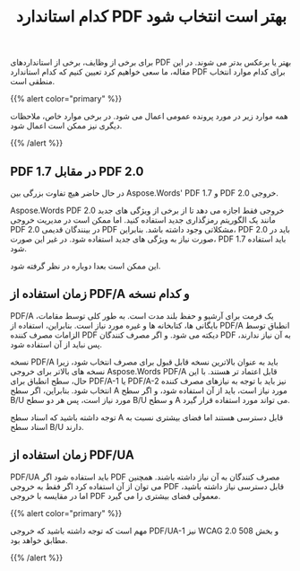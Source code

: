 ﻿---
title: کدام استاندارد PDF بهتر است انتخاب شود
second_title: Aspose.Words برای C++
articleTitle: کدام استاندارد PDF بهتر است انتخاب شود
linktitle: کدام استاندارد PDF بهتر است انتخاب شود
description: "بهترین استاندارد PDF را برای صادرات نتیجه کار برنامه نویسی خود در C++ انتخاب کنید. کدام استاندارد PDF بهتر است– PDF 1.7, PDF 2.0, PDF/A-1, PDF/A-2, یا PDF/UA."
type: docs
weight: 37
url: /fa/cpp/which-pdf-standard-is-better-to-choose/
---

برای برخی از وظایف، برخی از استانداردهای PDF بهتر یا برعکس بدتر می شوند. در این مقاله، ما سعی خواهیم کرد تعیین کنیم که کدام استاندارد PDF برای کدام موارد انتخاب منطقی است.

{{% alert color="primary" %}}

همه موارد زیر در مورد پرونده عمومی اعمال می شود. در برخی موارد خاص، ملاحظات دیگری نیز ممکن است اعمال شود.

{{% /alert %}}

## PDF 1.7 در مقابل PDF 2.0

در حال حاضر هیچ تفاوت بزرگی بین Aspose.Words' PDF 1.7 و PDF 2.0 خروجی.

Aspose.Words PDF 2.0 خروجی فقط اجازه می دهد تا از برخی از ویژگی های جدید مانند یک الگوریتم رمزگذاری جدید استفاده کنید. اما ممکن است در مدیریت خروجی PDF 2.0 در بینندگان قدیمی PDF مشکلاتی وجود داشته باشد. بنابراین، PDF 2.0 باید در صورت نیاز به ویژگی های جدید استفاده شود. در غیر این صورت، PDF 1.7 باید استفاده شود.

این ممکن است بعدا دوباره در نظر گرفته شود.

## زمان استفاده از PDF/A و کدام نسخه

PDF/A یک فرمت برای آرشیو و حفظ بلند مدت است. به طور کلی توسط مقامات، بایگانی ها، کتابخانه ها و غیره مورد نیاز است. بنابراین، استفاده از PDF/A انطباق توسط الزامات مصرف کننده PDF دیکته می شود. و اگر مصرف کنندگان PDF به آن نیاز ندارند، پس نباید از آن استفاده شود.

نسخه PDF/A باید به عنوان بالاترین نسخه قابل قبول برای مصرف انتخاب شود، زیرا نسخه های بالاتر برای خروجی Aspose.Words PDF/A قابل اعتماد تر هستند. با این حال، سطح انطباق برای PDF/A-1 یا PDF/A-2 نیز باید با توجه به نیازهای مصرف کننده انتخاب شود. بنابراین، اگر سطح A مورد نیاز است، باید از آن استفاده شود، و اگر سطح B/U مورد نیاز است، پس هر دو سطح B/U و سطح A می تواند مورد استفاده قرار گیرد.

توجه داشته باشید که اسناد سطح A قابل دسترسی هستند اما فضای بیشتری نسبت به اسناد سطح B/U دارند.

## زمان استفاده از PDF/UA

PDF/UA باید استفاده شود اگر PDF مصرف کنندگان به آن نیاز داشته باشند. همچنین می توان از آن استفاده کرد اگر فقط به خروجی PDF قابل دسترسی نیاز داشته باشید، اما در مقایسه با خروجی PDF معمولی فضای بیشتری را می گیرد.

{{% alert color="primary" %}}

مهم است که توجه داشته باشید که خروجی PDF/UA-1 نیز WCAG 2.0 و بخش 508 مطابق خواهد بود.

{{% /alert %}}